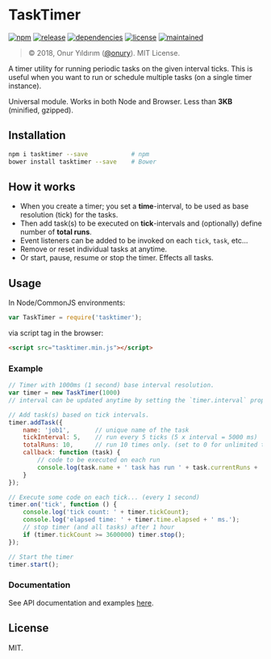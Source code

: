 # TaskTimer

[![npm](http://img.shields.io/npm/v/tasktimer.svg)](https://www.npmjs.com/package/tasktimer)
[![release](https://img.shields.io/github/release/onury/tasktimer.svg)](https://github.com/onury/tasktimer)
[![dependencies](https://david-dm.org/onury/tasktimer.svg)](https://david-dm.org/onury/tasktimer)
[![license](http://img.shields.io/npm/l/tasktimer.svg)](https://github.com/onury/tasktimer/blob/master/LICENSE)
[![maintained](https://img.shields.io/maintenance/yes/2018.svg)](https://github.com/onury/tasktimer/graphs/commit-activity)  

> © 2018, Onur Yıldırım ([@onury](https://github.com/onury)). MIT License.

A timer utility for running periodic tasks on the given interval ticks.
This is useful when you want to run or schedule multiple tasks (on a single timer instance).

Universal module. Works in both Node and Browser. Less than **3KB** (minified, gzipped).

## Installation

```sh
npm i tasktimer --save            # npm
bower install tasktimer --save    # Bower
```

## How it works

- When you create a timer; you set a **time**-interval, to be used as base resolution (tick) for the tasks.
- Then add task(s) to be executed on **tick**-intervals and (optionally) define number of **total runs**.
- Event listeners can be added to be invoked on each `tick`, `task`, etc...
- Remove or reset individual tasks at anytime.
- Or start, pause, resume or stop the timer. Effects all tasks.

## Usage

In Node/CommonJS environments:
```js
var TaskTimer = require('tasktimer');
```

via script tag in the browser:
```html
<script src="tasktimer.min.js"></script>
```

### Example

```js
// Timer with 1000ms (1 second) base interval resolution.
var timer = new TaskTimer(1000)
// interval can be updated anytime by setting the `timer.interval` property.

// Add task(s) based on tick intervals.
timer.addTask({
    name: 'job1',       // unique name of the task
    tickInterval: 5,    // run every 5 ticks (5 x interval = 5000 ms)
    totalRuns: 10,      // run 10 times only. (set to 0 for unlimited times)
    callback: function (task) {
        // code to be executed on each run
        console.log(task.name + ' task has run ' + task.currentRuns + ' times.');
    }
});

// Execute some code on each tick... (every 1 second)
timer.on('tick', function () {
    console.log('tick count: ' + timer.tickCount);
    console.log('elapsed time: ' + timer.time.elapsed + ' ms.');
    // stop timer (and all tasks) after 1 hour
    if (timer.tickCount >= 3600000) timer.stop();
});

// Start the timer
timer.start();
```

### Documentation

See API documentation and examples [here][docs].

## License
MIT.

[docs]:http://onury.github.io/tasktimer/?api=tasktimer
